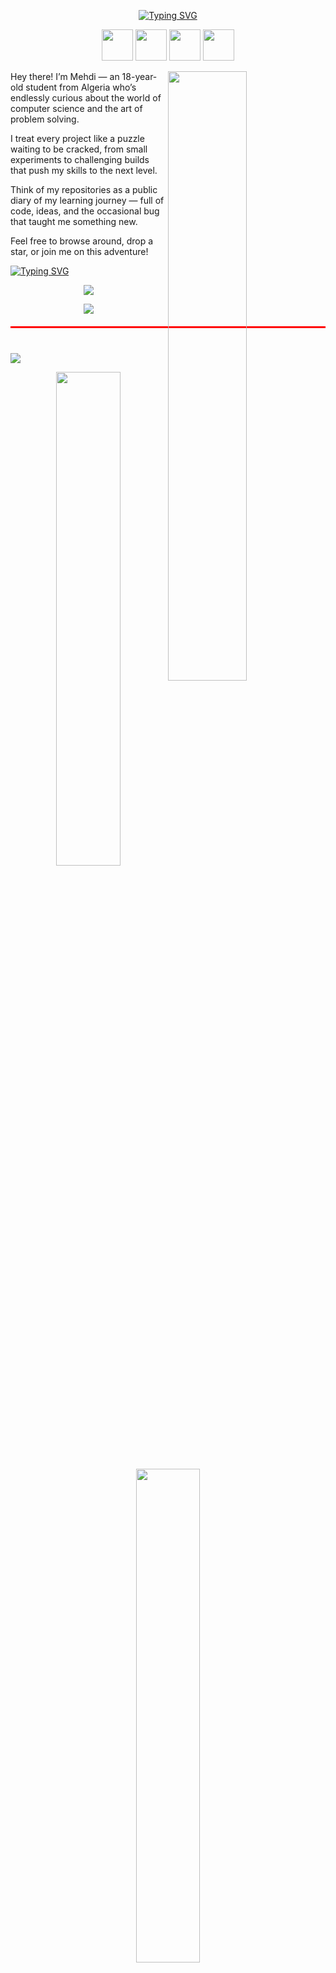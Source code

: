 <p align="center">
<a href="https://git.io/typing-svg"><img src="https://readme-typing-svg.herokuapp.com?font=Varela+Round&pause=1000&color=9EBECB&width=435&lines=Hi+There!+Welcome+to+my+GitHub+space" alt="Typing SVG" /></a>
</p>

<p align="center">
<a href="https://www.instagram.com/z9qeo/">
  <img height="50" src="https://github.com/entlv/entlv/blob/main/images/icons/my-aesthetic/instagram%20(2).png"/></a>

<a href="https://t.me/entlv">
  <img height="50" src="https://github.com/entlv/entlv/blob/main/images/icons/my-aesthetic/telegram%20(2).png"/></a>

<a href="https://www.google.com/?hl=en">
  <img height="50" src="https://github.com/entlv/entlv/blob/main/images/icons/my-aesthetic/linkedin%20(2).png"/></a>

<a href="https://www.google.com/?hl=en">
  <img height="50" src="https://github.com/entlv/entlv/blob/main/images/icons/my-aesthetic/discord%20(2).png"/></a>
</p>

</div>
<img align="right" width="50%" src="https://github.com/entlv/entlv/blob/main/images/a0d581666d26dd9c66bf8ed395cba948.gif"/>

   
 <p> 
Hey there! I’m Mehdi — an 18-year-old student from Algeria who’s endlessly curious about the world of computer science and the art of problem solving.</p>
<p>I treat every project like a puzzle waiting to be cracked, from small experiments to challenging builds that push my skills to the next level.</p>
<p>
 Think of my repositories as a public diary of my learning journey — full of code, ideas, and the occasional bug that taught me something new.</p>
  <p> Feel free to browse around, drop a star, or join me on this adventure!</p>


  <div>
 <p align="left">
   <a href="https://git.io/typing-svg"><img src="https://readme-typing-svg.herokuapp.com?font=Libertinus+Serif&pause=1000&color=98CCFF&background=FFFFFF00&center=true&vCenter=true&width=435&lines=My+skills+%3A" alt="Typing SVG" /></a> 
 </p>
<p align="center">
  <a href="https://skillicons.dev">
    <img src="https://skillicons.dev/icons?i=git,bash,debian,discord,linux,md,ps,pycharm,raspberrypi,replit,vscode" />
  </a>
</p>
<p align="center">
  <a href="https://skillicons.dev">
    <img src="https://skillicons.dev/icons?i=cpp,nodejs,mysql,html,python" />
  </a>
</p>
</div>

<div style="border-top: 3px solid red; padding-top: 20px; margin: 20px 0;">

</div>
<a href="https://github.com/Ashutosh00710/github-readme-activity-graph">
  <img src="https://github-readme-activity-graph.vercel.app/graph?username=aelric1&theme=github-compact&radius=12&line=9EBECB&hide_border=true" />
</a>


<p align="center">
  <img src="https://github-readme-stats.vercel.app/api?username=aelric1&show_icons=true&theme=graywhite&text_color=9EBECB" width="45%" />
  <img src="https://github-readme-streak-stats.herokuapp.com/?user=aelric1&theme=graywhite" width="45%" />
</p>
<p align="center">
<a href="https://git.io/typing-svg"><img src="https://readme-typing-svg.herokuapp.com?font=Libertinus+Serif&pause=1000&color=98CCFF&background=FFFFFF00&center=true&width=435&lines=Thanks+for+being+here" alt="Typing SVG" /></a></p>
